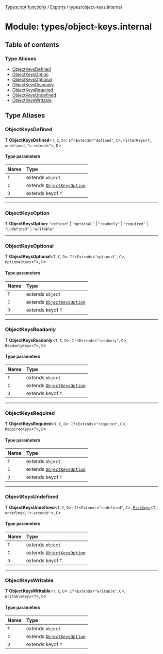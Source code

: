 [Typescript functions](../index.md) / [Exports](../modules.md) / types/object-keys.internal

# Module: types/object-keys.internal

## Table of contents

### Type Aliases

- [ObjectKeysDefined](types_object_keys_internal.md#objectkeysdefined)
- [ObjectKeysOption](types_object_keys_internal.md#objectkeysoption)
- [ObjectKeysOptional](types_object_keys_internal.md#objectkeysoptional)
- [ObjectKeysReadonly](types_object_keys_internal.md#objectkeysreadonly)
- [ObjectKeysRequired](types_object_keys_internal.md#objectkeysrequired)
- [ObjectKeysUndefined](types_object_keys_internal.md#objectkeysundefined)
- [ObjectKeysWritable](types_object_keys_internal.md#objectkeyswritable)

## Type Aliases

### ObjectKeysDefined

Ƭ **ObjectKeysDefined**<`T`, `C`, `D`\>: `If`<`Extends`<``"defined"``, `C`\>, `FilterKeys`<`T`, `undefined`, ``"<-extends"``\>, `D`\>

#### Type parameters

| Name | Type |
| :------ | :------ |
| `T` | extends `object` |
| `C` | extends [`ObjectKeysOption`](types_object_keys_internal.md#objectkeysoption) |
| `D` | extends keyof `T` |

___

### ObjectKeysOption

Ƭ **ObjectKeysOption**: ``"defined"`` \| ``"optional"`` \| ``"readonly"`` \| ``"required"`` \| ``"undefined"`` \| ``"writable"``

___

### ObjectKeysOptional

Ƭ **ObjectKeysOptional**<`T`, `C`, `D`\>: `If`<`Extends`<``"optional"``, `C`\>, `OptionalKeys`<`T`\>, `D`\>

#### Type parameters

| Name | Type |
| :------ | :------ |
| `T` | extends `object` |
| `C` | extends [`ObjectKeysOption`](types_object_keys_internal.md#objectkeysoption) |
| `D` | extends keyof `T` |

___

### ObjectKeysReadonly

Ƭ **ObjectKeysReadonly**<`T`, `C`, `D`\>: `If`<`Extends`<``"readonly"``, `C`\>, `ReadonlyKeys`<`T`\>, `D`\>

#### Type parameters

| Name | Type |
| :------ | :------ |
| `T` | extends `object` |
| `C` | extends [`ObjectKeysOption`](types_object_keys_internal.md#objectkeysoption) |
| `D` | extends keyof `T` |

___

### ObjectKeysRequired

Ƭ **ObjectKeysRequired**<`T`, `C`, `D`\>: `If`<`Extends`<``"required"``, `C`\>, `RequiredKeys`<`T`\>, `D`\>

#### Type parameters

| Name | Type |
| :------ | :------ |
| `T` | extends `object` |
| `C` | extends [`ObjectKeysOption`](types_object_keys_internal.md#objectkeysoption) |
| `D` | extends keyof `T` |

___

### ObjectKeysUndefined

Ƭ **ObjectKeysUndefined**<`T`, `C`, `D`\>: `If`<`Extends`<``"undefined"``, `C`\>, [`PickKeys`](types_object.md#pickkeys)<`T`, `undefined`, ``"<-extends"``\>, `D`\>

#### Type parameters

| Name | Type |
| :------ | :------ |
| `T` | extends `object` |
| `C` | extends [`ObjectKeysOption`](types_object_keys_internal.md#objectkeysoption) |
| `D` | extends keyof `T` |

___

### ObjectKeysWritable

Ƭ **ObjectKeysWritable**<`T`, `C`, `D`\>: `If`<`Extends`<``"writable"``, `C`\>, `WritableKeys`<`T`\>, `D`\>

#### Type parameters

| Name | Type |
| :------ | :------ |
| `T` | extends `object` |
| `C` | extends [`ObjectKeysOption`](types_object_keys_internal.md#objectkeysoption) |
| `D` | extends keyof `T` |

